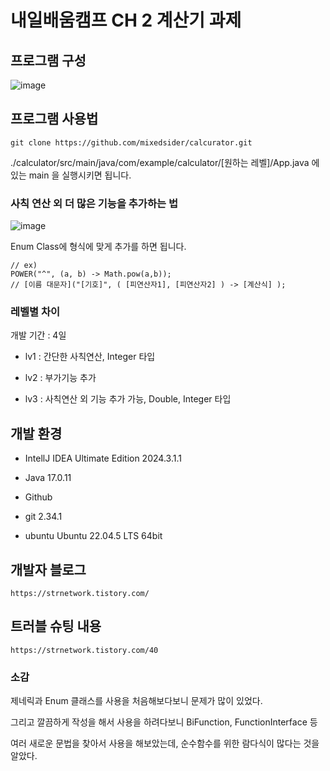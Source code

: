 # 내일배움캠프 CH 2 계산기 과제


## 프로그램 구성
![image](https://github.com/user-attachments/assets/9b3058ba-4257-4cd6-8a24-da3d4650b24f)


## 프로그램 사용법

    git clone https://github.com/mixedsider/calcurator.git 

./calculator/src/main/java/com/example/calculator/[원하는 레벨]/App.java 에 있는 main 을 실행시키면 됩니다.

### 사칙 연산 외 더 많은 기능을 추가하는 법
![image](https://github.com/user-attachments/assets/73cb90fd-7499-4af3-8de1-140d7a298370)

Enum Class에 형식에 맞게 추가를 하면 됩니다.

    // ex)
    POWER("^", (a, b) -> Math.pow(a,b));
    // [이름 대문자]("[기호]", ( [피연산자1], [피연산자2] ) -> [계산식] );


### 레벨별 차이

개발 기간 : 4일

- lv1 : 간단한 사칙연산, Integer 타입

- lv2 : 부가기능 추가

- lv3 : 사칙연산 외 기능 추가 가능, Double, Integer 타입



## 개발 환경
- IntellJ IDEA Ultimate Edition 2024.3.1.1

- Java 17.0.11

- Github

- git 2.34.1

- ubuntu Ubuntu 22.04.5 LTS 64bit


## 개발자 블로그

    https://strnetwork.tistory.com/

## 트러블 슈팅 내용

    https://strnetwork.tistory.com/40

### 소감
제네릭과 Enum 클래스를 사용을 처음해보다보니 문제가 많이 있었다.

그리고 깔끔하게 작성을 해서 사용을 하려다보니 BiFunction, FunctionInterface 등

여러 새로운 문법을 찾아서 사용을 해보았는데, 순수함수를 위한 람다식이 많다는 것을 알았다.
